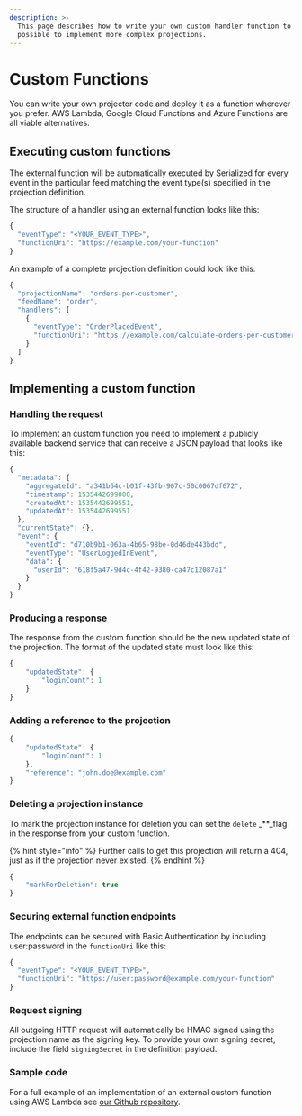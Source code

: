```yaml
---
description: >-
  This page describes how to write your own custom handler function to make it
  possible to implement more complex projections.
---
```


# Custom Functions

You can write your own projector code and deploy it as a function wherever you prefer. AWS Lambda, Google Cloud Functions and Azure Functions are all viable alternatives.

## Executing custom functions

The external function will be automatically executed by Serialized for every event in the particular feed matching the event type\(s\) specified in the projection definition.

The structure of a handler using an external function looks like this:

```javascript
{
  "eventType": "<YOUR_EVENT_TYPE>",
  "functionUri": "https://example.com/your-function"
}
```

An example of a complete projection definition could look like this:

```javascript
{
  "projectionName": "orders-per-customer",
  "feedName": "order",
  "handlers": [
    {
      "eventType": "OrderPlacedEvent",
      "functionUri": "https://example.com/calculate-orders-per-customer"
    }
  ]
}
```

## Implementing a custom function

### Handling the request

To implement an custom function you need to implement a publicly available backend service that can receive a JSON payload that looks like this:

```javascript
{
  "metadata": {
    "aggregateId": "a341b64c-b01f-43fb-907c-50c0067df672",
    "timestamp": 1535442699000,
    "createdAt": 1535442699551,
    "updatedAt": 1535442699551
  },
  "currentState": {},
  "event": {
    "eventId": "d710b9b1-063a-4b65-98be-0d46de443bdd",
    "eventType": "UserLoggedInEvent",
    "data": {
      "userId": "618f5a47-9d4c-4f42-9380-ca47c12087a1"
    }
  }
}
```

### Producing a response

The response from the custom function should be the new updated state of the projection. The format of the updated state must look like this:

```javascript
{
    "updatedState": {
        "loginCount": 1
    }
}
```

### Adding a reference to the projection

```javascript
{
    "updatedState": {
        "loginCount": 1
    },
    "reference": "john.doe@example.com"
}
```

### Deleting a projection instance

To mark the projection instance for deletion you can set the `delete` _\*\*_flag in the response from your custom function.

{% hint style="info" %}
Further calls to get this projection will return a 404, just as if the projection never existed.
{% endhint %}

```javascript
{
    "markForDeletion": true
}
```

### **Securing external function endpoints**

The endpoints can be secured with Basic Authentication by including user:password in the `functionUri` like this:

```javascript
{
  "eventType": "<YOUR_EVENT_TYPE>",
  "functionUri": "https://user:password@example.com/your-function"
}
```

### Request signing

All outgoing HTTP request will automatically be HMAC signed using the projection name as the signing key. To provide your own signing secret, include the field `signingSecret` in the definition payload. 

### Sample code

For a full example of an implementation of an external custom function using AWS Lambda see [our Github repository](https://github.com/serialized-io/samples-java/tree/master/event-projector-lambda).

